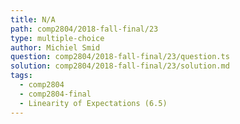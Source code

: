 ```yaml
---
title: N/A
path: comp2804/2018-fall-final/23
type: multiple-choice
author: Michiel Smid
question: comp2804/2018-fall-final/23/question.ts
solution: comp2804/2018-fall-final/23/solution.md
tags:
  - comp2804
  - comp2804-final
  - Linearity of Expectations (6.5)
---
```

